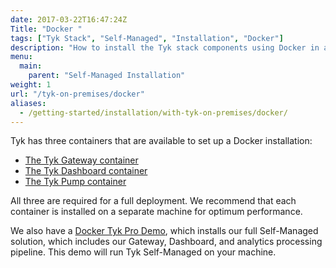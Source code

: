 ```yaml
---
date: 2017-03-22T16:47:24Z
Title: "Docker "
tags: ["Tyk Stack", "Self-Managed", "Installation", "Docker"]
description: "How to install the Tyk stack components using Docker in a self-managed environment"
menu:
  main:
    parent: "Self-Managed Installation"
weight: 1
url: "/tyk-on-premises/docker"
aliases:
  - /getting-started/installation/with-tyk-on-premises/docker/
---
```


Tyk has three containers that are available to set up a Docker installation:

* [The Tyk Gateway container](https://hub.docker.com/r/tykio/tyk-gateway/)
* [The Tyk Dashboard container](https://hub.docker.com/r/tykio/tyk-dashboard/)
* [The Tyk Pump container](https://hub.docker.com/r/tykio/tyk-pump-docker-pub/)

All three are required for a full deployment. We recommend that each container is installed on a separate machine for optimum performance.

We also have a [Docker Tyk Pro Demo](/docs/tyk-on-premises/docker/docker-pro-demo/), which installs our full Self-Managed solution, which includes our Gateway, Dashboard, and analytics processing pipeline. This demo will run Tyk Self-Managed on your machine.